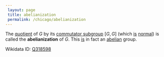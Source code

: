```yaml
---
 layout: page
 title: abelianization
 permalink: /chicago/abelianization
---
```

The [quotient](https://mathgloss.github.io/MathGloss/quotient_by_normal_subgroup) of $G$ by its [commutator subgroup](https://mathgloss.github.io/MathGloss/commutator_subgroup) $[G,G]$ (which [is](https://mathgloss.github.io/MathGloss/commutator_subgroup_is_normal) [normal](https://mathgloss.github.io/MathGloss/normal_subgroup)) is called the **abelianization** of $G$. This  [is](https://mathgloss.github.io/MathGloss/abelianization_is_abelian) in fact an [abelian](https://mathgloss.github.io/MathGloss/abelian) group.

Wikidata ID: [Q318598](https://www.wikidata.org/wiki/Q318598)
